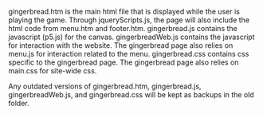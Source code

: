 gingerbread.htm is the main html file that is displayed while the user is playing the game.
Through jqueryScripts.js, the page will also include the html code from menu.htm and footer.htm.
gingerbread.js contains the javascript (p5.js) for the canvas.
gingerbreadWeb.js contains the javascript for interaction with the website. The gingerbread page also relies on menu.js for interaction related to the menu.
gingerbread.css contains css specific to the gingerbread page. The gingerbread page also relies on main.css for site-wide css.

Any outdated versions of gingerbread.htm, gingerbread.js, gingerbreadWeb.js, and gingerbread.css will be kept as backups in the old folder.